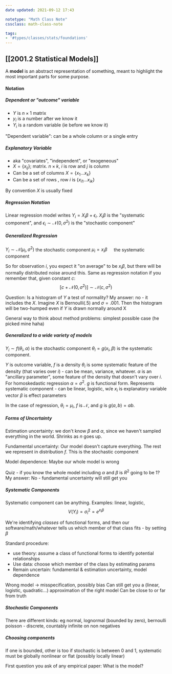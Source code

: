 ```yaml
---
date updated: 2021-09-12 17:43

notetype: "Math Class Note"
cssclass: math-class-note

tags: 
- '#types/classes/stats/foundations'
---
```


## [[2001.2 Statistical Models]]

A **model** is an abstract representation of something, meant to highlight the most important parts for some purpose. 

#### Notation
##### Dependent or "outcome" variable
- $Y$ is $n \times 1$ matrix
- $y_i$ is a number after we know it
- $Y_i$ is a random variable (ie before we know it)

"Dependent variable": can be a whole column or a single entry 

##### Explanatory Variable
- aka "covariates", "independent", or "exogeneous"
- $X = \{x_{ij}\}$; matrix. $n \times k$, $i$ is row and $j$ is column
- Can be a set of columns $X = \{x_1 \ldots x_k \}$
- Can be a set of rows , row $i$ is  $\{x_{i1} \ldots x_{ik} \}$

By convention $X$ is usually fixed 

##### Regression Notation

Linear regression model writes $Y_i = X_i\beta + \epsilon_i$. $X_i\beta$ is the "systematic component", and $\epsilon_i \sim \mathcal{N}(0, \sigma^2)$ is the "stochastic component"

##### Generalized Regression
$Y_i \sim \mathcal{N}(\mu_i, \sigma^2)$ the stochastic component
$\mu_i = x_i\beta\quad$   the systematic component

So for observation $i$, you expect it "on average" to be $x_i \beta$, but there will be normally distributed noise around this. Same as regression notation if you remember that, given constant $c$:
$$[c + \mathcal{N}(0,\sigma^2)] \sim \mathcal{N}(c,\sigma^2)$$

Question: Is a histogram of $Y$ a test of normality?
My answer: no - it includes the $X$. Imagine $X$ is $\text{Bernoulli}(.5)$ and $\sigma = .001$. Then the histogram will be two-humped even if $Y$ is drawn normally around X

General way to think about method problems: simplest possible case (he picked mine haha)

##### Generalized to a wide variety of models
$Y_i \sim f(\theta_i, \alpha)$ is the stochastic component
$\theta_i = g(x_i, \beta)$ is the systematic component. 

$Y$ is outcome variable, $f$ is a density
$\theta_i$ is some systematic feature of the density (that varies over $i$) - can be mean, variance, whatever.
$\alpha$ is an "ancillary parameter", some feature of the density that doesn't vary over $i$. For homoskedastic regression $\alpha = \sigma^2$. 
$g$ is functional form. Represents systematic component - can be linear, logistic, w/e
$x_i$ is explanatory variable vector
$\beta$ is effect parameters

In the case of regression, $\theta_i = \mu_i$, $f$ is $\mathcal{N}$, and $g$ is $g(a,b) = ab$. 

##### Forms of Uncertainty

Estimation uncertainty: we don't know $\beta$ and $\alpha$, since we haven't sampled everything in the world. Shrinks as $n$ goes up.

Fundamental uncertainty: Our model doesn't capture everything. The rest we represent in distribution $f$. This is the stochastic component

Model dependence: Maybe our whole model is wrong

Quiz - if you know the whole model including $\alpha$ and $\beta$ is $R^2$ going to be $1$?
My answer: No - fundamental uncertainty will still get you


##### Systematic Components

Systematic component can be anything. Examples: linear, logistic,
$$V(Y_i) =  \sigma_i^2 = e^{x_i\beta}$$

We're identifying _classes_ of functional forms, and then our software/math/whatever tells us which member of that class fits - by setting $\beta$

Standard procedure: 
- use theory: assume a class of functional forms to identify potential relationships
- Use data: choose which member of the class by estimating params
- Remain uncertain: fundamental & estimation uncertainty, model dependence

Wrong model -> misspecification, possibly bias
Can still get you a (linear, logistic, quadratic...) approximation of the right model
Can be close to or far from truth


##### Stochastic Components

There are different kinds: eg normal, lognormal (bounded by zero), bernoulli
poisson - discrete, countably infinite on non negatives

##### Choosing components

If one is bounded, other is too
if stochastic is between 0 and 1, systematic must be globally nonlinear or flat (possibly locally linear)

First question you ask of any empirical paper: What is the model?
